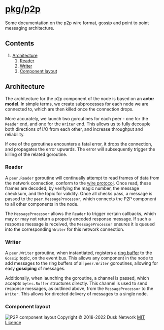 # [pkg/p2p](./pkg/p2p)

Some documentation on the p2p wire format, gossip and point to point messaging
architecture.

<!-- ToC start -->
##  Contents

   1. [Architecture](#architecture)
      1. [Reader](#reader)
      1. [Writer](#writer)
      1. [Component layout](#component-layout)
<!-- ToC end -->

## Architecture

The architecture for the p2p component of the node is based on an **actor
model**. In simple terms, we create subprocesses for each node we are connected
to, which are then killed once the connection drops.

More accurately, we launch two goroutines for each peer - one for the `Reader`
end, and one for the `Writer` end. This allows us to fully decouple both
directions of I/O from each other, and increase throughput and reliability.

If one of the goroutines encounters a fatal error, it drops the connection, and
propagates the error upwards. The error will subsequently trigger the killing of
the related goroutine.

### Reader

A `peer.Reader` goroutine will continually attempt to read frames of data from
the network connection, conform to the [wire protocol](./wire.md). Once read,
these frames are decoded, by verifying the magic number, the message checksum,
and the topic for validity. Once all checks pass, a message is passed to
the `peer.MessageProcessor`, which connects the P2P component to all other
components in the node.

The `MessageProcessor` allows the `Reader` to trigger certain callbacks, which
may or may not return a properly encoded response message. If such a response
message is received, the `MessageProcessor` ensures it is queued into the
corresponding `Writer` for this network connection.

### Writer

A `peer.Writer` goroutine, when instantiated, registers
a [ring buffer](../util/container/ring/) to the `Gossip` topic, on the event
bus. This allows any component in the node to add messages to the ring buffers
of all `peer.Writer` goroutines, allowing for easy **gossiping** of messages.

Additionally, when launching the goroutine, a channel is passed, which
accepts `bytes.Buffer` structures directly. This channel is used to send
response messages, as outlined above, from the `MessageProcessor` to
the `Writer`. This allows for directed delivery of messages to a single node.

### Component layout

![P2P component layout](p2p_component_diagram.jpg)
Copyright © 2018-2022 Dusk Network
[MIT Licence](https://github.com/dusk-network/dusk-blockchain/blob/master/LICENSE)
